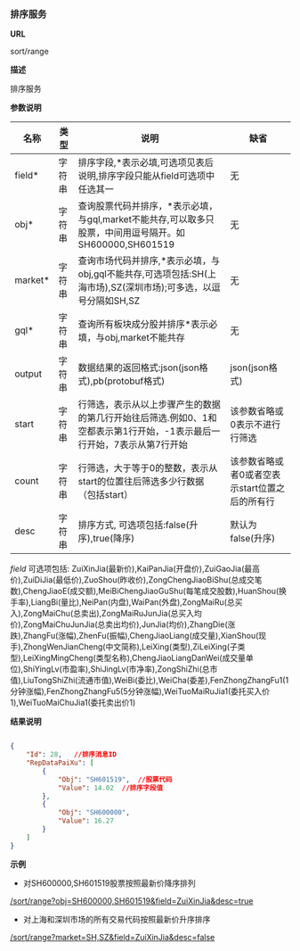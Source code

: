 
### 排序服务

**URL**

sort/range

**描述**

排序服务

**参数说明**

|名称|类型|说明|缺省|
| -------- | -------- | -------- | -------- |
|field\*|字符串|排序字段,*表示必填,可选项见表后说明,排序字段只能从field可选项中任选其一|无|
|obj\*|字符串|查询股票代码并排序，\*表示必填，与gql,market不能共存,可以取多只股票，中间用逗号隔开。如SH600000,SH601519|无|
|market\*|字符串|查询市场代码并排序,\*表示必填，与obj,gql不能共存,可选项包括:SH(上海市场),SZ(深圳市场);可多选，以逗号分隔如SH,SZ|无|
|gql\*|字符串|查询所有板块成分股并排序\*表示必填，与obj,market不能共存|无|
|output|字符串|数据结果的返回格式:json(json格式),pb(protobuf格式)|json(json格式)|
|start|字符串|行筛选，表示从以上步骤产生的数据的第几行开始往后筛选.例如0、1和空都表示第1行开始，-1表示最后一行开始，7表示从第7行开始|该参数省略或0表示不进行行筛选
|count|字符串|行筛选，大于等于0的整数，表示从start的位置往后筛选多少行数据（包括start）|该参数省略或者0或者空表示start位置之后的所有行
|desc|字符串|排序方式, 可选项包括:false(升序),true(降序)|默认为false(升序)

*field* 可选项包括: ZuiXinJia(最新价),KaiPanJia(开盘价),ZuiGaoJia(最高价),ZuiDiJia(最低价),ZuoShou(昨收价),ZongChengJiaoBiShu(总成交笔数),ChengJiaoE(成交额),MeiBiChengJiaoGuShu(每笔成交股数),HuanShou(换手率),LiangBi(量比),NeiPan(内盘),WaiPan(外盘),ZongMaiRu(总买入),ZongMaiChu(总卖出),ZongMaiRuJunJia(总买入均价),ZongMaiChuJunJia(总卖出均价),JunJia(均价),ZhangDie(涨跌),ZhangFu(涨幅),ZhenFu(振幅),ChengJiaoLiang(成交量),XianShou(现手),ZhongWenJianCheng(中文简称),LeiXing(类型),ZiLeiXing(子类型),LeiXingMingCheng(类型名称),ChengJiaoLiangDanWei(成交量单位),ShiYingLv(市盈率),ShiJingLv(市净率),ZongShiZhi(总市值),LiuTongShiZhi(流通市值),WeiBi(委比),WeiCha(委差),FenZhongZhangFu1(1分钟涨幅),FenZhongZhangFu5(5分钟涨幅),WeiTuoMaiRuJia1(委托买入价1),WeiTuoMaiChuJia1(委托卖出价1)

**结果说明**

```json

{
    "Id": 28,   //排序消息ID
    "RepDataPaiXu": [
        {
            "Obj": "SH601519",  //股票代码
            "Value": 14.02  //排序字段值
        },
        {
            "Obj": "SH600000",
            "Value": 16.27
        }
    ]
}
```

**示例**

-  对SH600000,SH601519股票按照最新价降序排列

[/sort/range?obj=SH600000,SH601519&field=ZuiXinJia&desc=true]($APIHOST$/sort/range?obj=SH600000,SH601519&field=ZuiXinJia&desc=true)

-  对上海和深圳市场的所有交易代码按照最新价升序排序

[/sort/range?market=SH,SZ&field=ZuiXinJia&desc=false]($APIHOST$/sort/range?market=SH,SZ&field=ZuiXinJia&desc=false)
